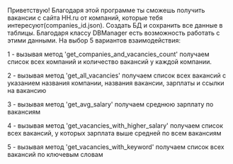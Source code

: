 Приветствую! Благодаря этой программе ты сможешь получить вакансии с сайта HH.ru от компаний,
которые тебя интересуют(companies_id.json). Создать БД и сохранить все данные в таблицы.
Благодаря классу DBManager есть возможность работать с этими данными. 
На выбор 5 вариантов взаимодействия: 

1 - вызывая метод 'get_companies_and_vacancies_count' получаем список всех компаний 
и количество вакансий у каждой компании.

2 - вызывая метод 'get_all_vacancies' получаем список всех вакансий с указанием названия компании,
названия вакансии, зарплаты и ссылки на вакансию

3 - вызывая метод 'get_avg_salary' получаем среднюю зарплату по вакансиям

4 - вызывая метод 'get_vacancies_with_higher_salary' получаем список всех вакансий, 
у которых зарплата выше средней по всем вакансиям

5 - вызывая метод 'get_vacancies_with_keyword' получаем список всех вакансий по ключевым словам